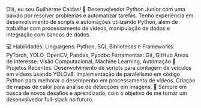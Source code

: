 Olá, eu sou Guilherme Caldas! 👋
Desenvolvedor Python Junior com uma paixão por resolver problemas e automatizar tarefas. Tenho experiência em desenvolvimento de scripts e automações utilizando Python, além de trabalhar com processamento de vídeos, manipulação de dados e integração com bancos de dados.

💻 Habilidades:
Linguagens: Python, SQL
Bibliotecas e Frameworks: PyTorch, YOLO, OpenCV, Pandas, Pyodbc
Ferramentas: Git, GitHub
Áreas de interesse: Visão Computacional, Machine Learning, Automação
🚀 Projetos Recentes:
Desenvolvimento de scripts para contagem de veículos em vídeos usando YOLOv8.
Implementação de paralelismo em código Python para melhorar o desempenho em processamento de vídeos.
Criação de mapas de calor para análise de detecções em imagens.
🌱 Sempre em busca de novos desafios e aprendizado, com o objetivo de me tornar um desenvolvedor full-stack no futuro.
